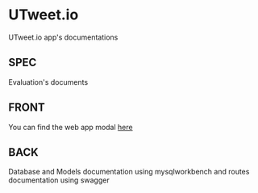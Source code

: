 # UTweet.io
UTweet.io app's documentations

## SPEC
Evaluation's documents
## FRONT
You can find the web app modal [here](https://www.figma.com/file/8v66wnYlQc6iv8UvAjNLJr/UTweet?node-id=0%3A1)
## BACK
Database and Models documentation using mysqlworkbench and routes documentation using swagger
